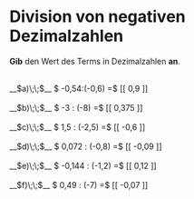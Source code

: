<!--
version:  0.0.1

language: de

@style
main > *:not(:last-child) {
  margin-bottom: 3rem;
}

input {
    text-align: center;
}

.flex-container {
    display: flex;
    flex-wrap: wrap;
    align-items: stretch;
    gap: 20px;
}

.flex-child {
    flex: 1;
    min-width: 350px;
    margin-right: 20px;
}

@media (max-width: 400px) {
    .flex-child {
        flex: 100%;
        margin-right: 0;
    }
}
@end

formula: \carry   \textcolor{red}{\scriptsize #1}
formula: \digit   \rlap{\carry{#1}}\phantom{#2}#2
formula: \permil  \text{‰}

import: https://raw.githubusercontent.com/LiaTemplates/Tikz-Jax/main/README.md

script: https://cdn.jsdelivr.net/gh/LiaTemplates/Tikz-Jax@main/dist/index.js


tags: Division, Negative Zahlen, Dezimalzahlen, leicht, niedrig, Angeben

comment: Dividiere negative Dezimalzahlen im Kopf.

author: Martin Lommatzsch

-->




# Division von negativen Dezimalzahlen

**Gib** den Wert des Terms in Dezimalzahlen **an**.

<section class="flex-container">

<div class="flex-child">
<br>
__$a)\;\;$__ $ -0,54:(-0,6) =$ [[  0,9  ]]
<br>
</div> 
<div class="flex-child">
<br>
__$b)\;\;$__ $ -3 : (-8) =$ [[  0,375  ]]
<br>
</div> 
<div class="flex-child">
<br>
__$c)\;\;$__ $ 1,5 : (-2,5) =$ [[  -0,6  ]]
<br>
</div> 
<div class="flex-child">
<br>
__$d)\;\;$__ $ 0,072 : (-0,8) =$ [[  -0,09  ]]
<br>
</div> 
<div class="flex-child">
<br>
__$e)\;\;$__ $ -0,144 : (-1,2) =$ [[  0,12  ]]
<br>
</div> 
<div class="flex-child">
<br>
__$f)\;\;$__ $ 0,49 : (-7) =$ [[  -0,07  ]]
<br>
</div> 
</section>
<br>
<br>
<br>
<br>

